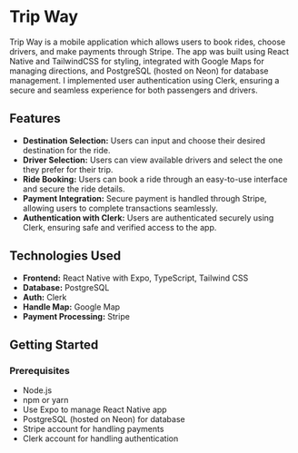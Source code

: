 # Trip Way
Trip Way is a mobile application which allows users to book rides, choose drivers, and make payments through Stripe. The app was built using React Native and TailwindCSS for styling, integrated with Google Maps for managing directions, and PostgreSQL (hosted on Neon) for database management. I implemented user authentication using Clerk, ensuring a secure and seamless experience for both passengers and drivers.

## Features

- **Destination Selection:** Users can input and choose their desired destination for the ride.
- **Driver Selection:** Users can view available drivers and select the one they prefer for their trip.
- **Ride Booking:** Users can book a ride through an easy-to-use interface and secure the ride details.
- **Payment Integration:** Secure payment is handled through Stripe, allowing users to complete transactions seamlessly.
- **Authentication with Clerk:** Users are authenticated securely using Clerk, ensuring safe and verified access to the app.

## Technologies Used

- **Frontend:** React Native with Expo, TypeScript, Tailwind CSS
- **Database:** PostgreSQL
- **Auth:** Clerk
- **Handle Map:** Google Map
- **Payment Processing:** Stripe

## Getting Started

### Prerequisites

- Node.js
- npm or yarn
- Use Expo to manage React Native app
- PostgreSQL (hosted on Neon) for database
- Stripe account for handling payments
- Clerk account for handling authentication

